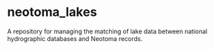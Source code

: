 # neotoma_lakes
A repository for managing the matching of lake data between national hydrographic databases and Neotoma records.

